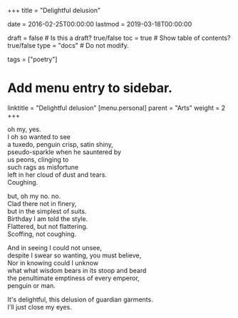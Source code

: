 +++
title = "Delightful delusion"

date = 2016-02-25T00:00:00
lastmod = 2019-03-18T00:00:00

draft = false  # Is this a draft? true/false
toc = true  # Show table of contents? true/false
type = "docs"  # Do not modify.

tags = ["poetry"]

# Add menu entry to sidebar.
linktitle = "Delightful delusion"
[menu.personal]
  parent = "Arts"
  weight = 2
+++

oh my, yes.</br>
I oh so wanted to see</br>
a tuxedo, penguin crisp, satin shiny,</br>
pseudo-sparkle when he sauntered by</br>
us peons, clinging to</br>
such rags as misfortune</br>
left in her cloud of dust and tears.</br>
Coughing.

but, oh my no. no.</br>
Clad there not in finery,</br>
but in the simplest of suits.</br>
Birthday I am told the style.</br>
Flattered, but not flattering.</br>
Scoffing, not coughing.

And in seeing I could not unsee,</br>
despite I swear so wanting, you must believe,</br>
Nor in knowing could I unknow</br>
what what wisdom bears in its stoop and beard</br>
the penultimate emptiness of every emperor,</br>
penguin or man.</br>

It's delightful, this delusion of guardian garments.</br>
I'll just close my eyes.